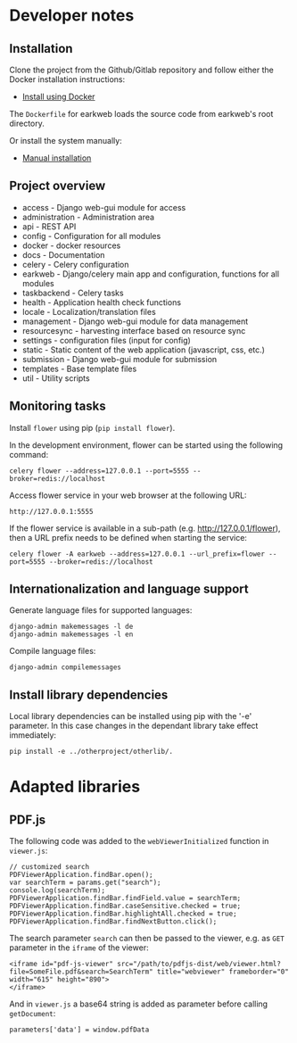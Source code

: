# Developer notes
  
## Installation

Clone the project from the Github/Gitlab repository and follow either the Docker installation instructions:

* [Install using Docker](./install_docker.md)

The `Dockerfile` for earkweb loads the source code from earkweb's root directory. 

Or install the system manually:

* [Manual installation](./install_manual.md) 

## Project overview

* access - Django web-gui module for access
* administration - Administration area
* api - REST API
* config - Configuration for all modules
* docker - docker resources
* docs - Documentation
* celery - Celery configuration
* earkweb - Django/celery main app and configuration, functions for all modules
* taskbackend - Celery tasks
* health - Application health check functions
* locale - Localization/translation files
* management - Django web-gui module for data management
* resourcesync - harvesting interface based on resource sync
* settings - configuration files (input for config)
* static - Static content of the web application (javascript, css, etc.)
* submission - Django web-gui module for submission
* templates - Base template files
* util - Utility scripts

## Monitoring tasks

Install `flower` using pip (`pip install flower`). 
 
In the development environment, flower can be started using the following command:

    celery flower --address=127.0.0.1 --port=5555 --broker=redis://localhost
    
Access flower service in your web browser at the following URL:

    http://127.0.0.1:5555
    
If the flower service is available in a sub-path (e.g. http://127.0.0.1/flower), then a URL prefix needs 
to be defined when starting the service:

    celery flower -A earkweb --address=127.0.0.1 --url_prefix=flower --port=5555 --broker=redis://localhost

## Internationalization and language support

Generate language files for supported languages:

    django-admin makemessages -l de
    django-admin makemessages -l en
    
Compile language files:

    django-admin compilemessages

## Install library dependencies

Local library dependencies can be installed using pip with the '-e' parameter. In this case changes in the dependant 
library take effect immediately:

    pip install -e ../otherproject/otherlib/.
    
# Adapted libraries

## PDF.js

The following code was added to the `webViewerInitialized` function in `viewer.js`:

    // customized search
    PDFViewerApplication.findBar.open();
    var searchTerm = params.get("search");
    console.log(searchTerm);
    PDFViewerApplication.findBar.findField.value = searchTerm;
    PDFViewerApplication.findBar.caseSensitive.checked = true;
    PDFViewerApplication.findBar.highlightAll.checked = true;
    PDFViewerApplication.findBar.findNextButton.click();

The search parameter `search` can then be passed to the viewer, e.g. as `GET` parameter in the `iframe` of the viewer:

    <iframe id="pdf-js-viewer" src="/path/to/pdfjs-dist/web/viewer.html?file=SomeFile.pdf&search=SearchTerm" title="webviewer" frameborder="0" width="615" height="890">
    </iframe>
    
And in `viewer.js` a base64 string is added as parameter before calling `getDocument`:

    parameters['data'] = window.pdfData
    